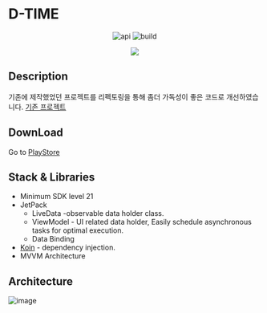 # D-TIME

<p align="center">
<img alt="api" src="https://img.shields.io/badge/API-21%2B-green?logo=android"/>
<img alt="build" src="https://img.shields.io/github/workflow/status/hongbeomi/HarryPotter/Android%20CI/master"/>
</p>

<p align="center">
    <img src="https://user-images.githubusercontent.com/45057493/103400514-bdfc5c00-4b88-11eb-82c4-01979545d55b.png"/>
</p>

## Description
기존에 제작했었던 프로젝트를 리펙토링을 통해 좀더 가독성이 좋은 코드로 개선하였습니다.
[기존 프로젝트](https://github.com/JY-Dev/D_TIME)


## DownLoad 
Go to [PlayStore](https://play.google.com/store/apps/details?id=com.jaeyoung.d_time)

## Stack & Libraries

- Minimum SDK level 21
- JetPack
    - LiveData -observable data holder class.
    - ViewModel - UI related data holder, Easily schedule asynchronous tasks for optimal execution.
    - Data Binding
- [Koin](https://github.com/InsertKoinIO/koin) - dependency injection.
- MVVM Architecture 

## Architecture

![image](https://user-images.githubusercontent.com/45057493/103400930-429baa00-4b8a-11eb-85dc-c05cf30c7c39.png)

